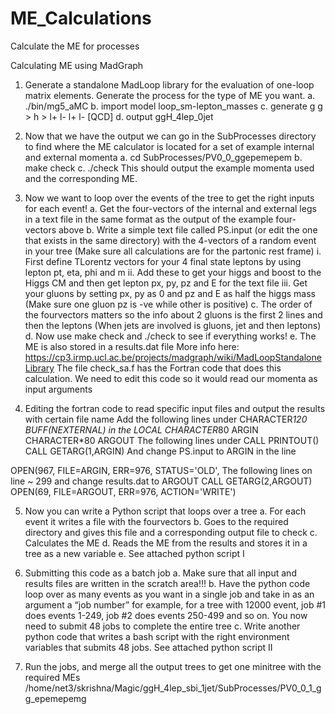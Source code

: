 # ME_Calculations
Calculate the ME for processes

Calculating ME using MadGraph 

1.	Generate a standalone MadLoop library for the evaluation of one-loop matrix elements. Generate the process for the type of ME you want.
a.	./bin/mg5_aMC
b.	import model loop_sm-lepton_masses
c.	generate g g > h > l+ l- l+ l- [QCD]
d.	output ggH_4lep_0jet

2.	Now that we have the output we can go in the SubProcesses directory to find where the ME calculator is located for a set of example internal and external momenta
a.	cd SubProcesses/PV0_0_ggepemepem 
b.	make check
c.	./check
This should output the example momenta used and the corresponding ME. 

3.	Now we want to loop over the events of the tree to get the right inputs for each event!
a.	Get the four-vectors of the internal and external legs in a text file in the same format as the output of the example four-vectors above
b.	Write a simple text file called PS.input (or edit the one that exists in the same directory) with the 4-vectors of a random event in your tree (Make sure all calculations are for the partonic rest frame)
i.	First define TLorentz vectors for your 4 final state leptons by using lepton pt, eta, phi and m
ii.	Add these to get your higgs and boost to the Higgs CM and then get lepton px, py, pz and E for the text file
iii.	Get your gluons by setting px, py as 0 and pz and E as half the higgs mass (Make sure one gluon pz is -ve while other is positive)
c.	The order of the fourvectors matters so the info about 2 gluons is the first 2 lines and then the leptons (When jets are involved is gluons, jet and then leptons)
d.	Now use make check and ./check to see if everything works!
e.	The ME is also stored in a results.dat file 
More info here: https://cp3.irmp.ucl.ac.be/projects/madgraph/wiki/MadLoopStandaloneLibrary 
The file check_sa.f has the Fortran code that does this calculation. We need to edit this code so it would read our momenta as input arguments

 
4.	Editing the fortran code to read specific input files and output the results with certain file name
Add the following lines under CHARACTER*120 BUFF(NEXTERNAL) in the LOCAL 
CHARACTER*80 ARGIN
CHARACTER*80 ARGOUT
The following lines under CALL PRINTOUT()
CALL GETARG(1,ARGIN)
And change PS.input to ARGIN in the line 

OPEN(967, FILE=ARGIN, ERR=976, STATUS='OLD',
The following lines on line ~ 299  and change results.dat to ARGOUT 
CALL GETARG(2,ARGOUT)
OPEN(69, FILE=ARGOUT, ERR=976, ACTION='WRITE')

5.	Now you can write a Python script that loops over a tree
a.	For each event it writes a file with the fourvectors
b.	Goes to the required directory and gives this file and a corresponding output file to check 
c.	Calculates the ME 
d.	Reads the ME from the results and stores it in a tree as a new variable
e.	See attached python script I

6.	Submitting this code as a batch job
a.	Make sure that all input and results files are written in the scratch area!!!
b.	Have the python code loop over as many events as you want in a single job and take in as an argument a “job number” for example, for a tree with 12000 event, job #1 does events 1-249, job #2 does events 250-499 and so on. You now need to submit 48 jobs to complete the entire tree
c.	Write another python code that writes a bash script with the right environment variables that submits 48 jobs. See attached python script II 

7.	Run the jobs, and merge all the output trees to get one minitree with the required MEs 
/home/net3/skrishna/Magic/ggH_4lep_sbi_1jet/SubProcesses/PV0_0_1_gg_epemepemg
